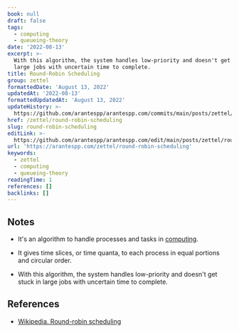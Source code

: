 ```yaml
---
book: null
draft: false
tags:
  - computing
  - queueing-theory
date: '2022-08-13'
excerpt: >-
  With this algorithm, the system handles low-priority and doesn't get stuck in
  large jobs with uncertain time to complete.
title: Round-Robin Scheduling
group: zettel
formattedDate: 'August 13, 2022'
updatedAt: '2022-08-13'
formattedUpdatedAt: 'August 13, 2022'
updateHistory: >-
  https://github.com/arantespp/arantespp.com/commits/main/posts/zettel/round-robin-scheduling.md
href: /zettel/round-robin-scheduling
slug: round-robin-scheduling
editLink: >-
  https://github.com/arantespp/arantespp.com/edit/main/posts/zettel/round-robin-scheduling.md
url: 'https://arantespp.com/zettel/round-robin-scheduling'
keywords:
  - zettel
  - computing
  - queueing-theory
readingTime: 1
references: []
backlinks: []
---
```


## Notes

- It's an algorithm to handle processes and tasks in [computing](/tags/computing).

- It gives time slices, or time quanta, to each process in equal portions and circular order.

- With this algorithm, the system handles low-priority and doesn't get stuck in large jobs with uncertain time to complete.

## References

- [Wikipedia. Round-robin scheduling](https://en.wikipedia.org/wiki/Round-robin_scheduling)
